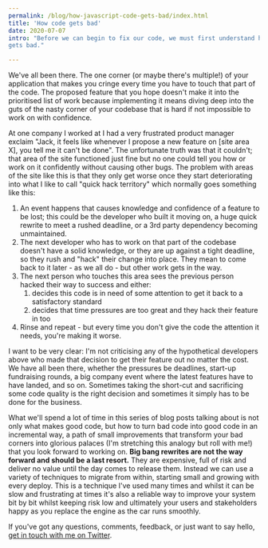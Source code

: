 ```yaml
---
permalink: /blog/how-javascript-code-gets-bad/index.html
title: 'How code gets bad'
date: 2020-07-07
intro: "Before we can begin to fix our code, we must first understand how code
gets bad."

---
```


We've all been there. The one corner (or maybe there's multiple!) of your
application that makes you cringe every time you have to touch that part of the
code. The proposed feature that you hope doesn't make it into the prioritised
list of work because implementing it means diving deep into the guts of the
nasty corner of your codebase that is hard if not impossible to work on with
confidence.

At one company I worked at I had a very frustrated product manager exclaim
"Jack, it feels like whenever I propose a new feature on [site area X], you tell
me it can't be done". The unfortunate truth was that it couldn't; that area of
the site functioned just fine but no one could tell you how or work on it
confidently without causing other bugs. The problem with areas of the site like
this is that they only get worse once they start deteriorating into what I like
to call "quick hack territory" which normally goes something like this:

1. An event happens that causes knowledge and confidence of a feature to be
   lost; this could be the developer who built it moving on, a huge quick
   rewrite to meet a rushed deadline, or a 3rd party dependency becoming
   unmaintained.
2. The next developer who has to work on that part of the codebase doesn't have
   a solid knowledge, or they are up against a tight deadline, so they rush and
   "hack" their change into place. They mean to come back to it later - as we
   all do - but other work gets in the way.
3. The next person who touches this area sees the previous person hacked their
   way to success and either:
   1. decides this code is in need of some attention to get it back to a
      satisfactory standard
   2. decides that time pressures are too great and they hack their feature in
      too
4. Rinse and repeat - but every time you don't give the code the attention it
   needs, you're making it worse.

I want to be very clear: I'm not criticising any of the hypothetical developers
above who made that decision to get their feature out no matter the cost. We
have all been there, whether the pressures be deadlines, start-up fundraising
rounds, a big company event where the latest features have to have landed, and
so on. Sometimes taking the short-cut and sacrificing some code quality is the
right decision and sometimes it simply has to be done for the business.

What we'll spend a lot of time in this series of blog posts talking about is not
only what makes good code, but how to turn bad code into good code in an
incremental way, a path of small improvements that transform your bad corners
into glorious palaces (I'm stretching this analogy but roll with me!) that you
look forward to working on. **Big bang rewrites are not the way forward and
should be a last resort.** They are expensive, full of risk and deliver no value
until the day comes to release them. Instead we can use a variety of techniques
to migrate from within, starting small and growing with every deploy. This is a
technique I've used many times and whilst it can be slow and frustrating at
times it's also a reliable way to improve your system bit by bit whilst keeping
risk low and ultimately your users and stakeholders happy as you replace the
engine as the car runs smoothly.

If you've got any questions, comments, feedback, or just want to say hello,
[get in touch with me on Twitter](https://www.twitter.com/Jack_Franklin).
